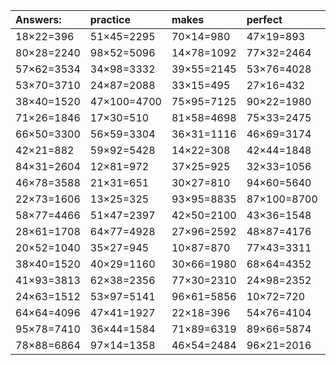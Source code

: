 | Answers: | practice | makes | perfect | ! |
| :--- | :--- | :--- | :--- | :--- |
| 18×22=396 | 51×45=2295 | 70×14=980 | 47×19=893 | 72×90=6480 | 
| 80×28=2240 | 98×52=5096 | 14×78=1092 | 77×32=2464 | 95×26=2470 | 
| 57×62=3534 | 34×98=3332 | 39×55=2145 | 53×76=4028 | 18×83=1494 | 
| 53×70=3710 | 24×87=2088 | 33×15=495 | 27×16=432 | 79×30=2370 | 
| 38×40=1520 | 47×100=4700 | 75×95=7125 | 90×22=1980 | 91×50=4550 | 
| 71×26=1846 | 17×30=510 | 81×58=4698 | 75×33=2475 | 80×57=4560 | 
| 66×50=3300 | 56×59=3304 | 36×31=1116 | 46×69=3174 | 96×98=9408 | 
| 42×21=882 | 59×92=5428 | 14×22=308 | 42×44=1848 | 96×80=7680 | 
| 84×31=2604 | 12×81=972 | 37×25=925 | 32×33=1056 | 28×22=616 | 
| 46×78=3588 | 21×31=651 | 30×27=810 | 94×60=5640 | 56×15=840 | 
| 22×73=1606 | 13×25=325 | 93×95=8835 | 87×100=8700 | 84×73=6132 | 
| 58×77=4466 | 51×47=2397 | 42×50=2100 | 43×36=1548 | 58×77=4466 | 
| 28×61=1708 | 64×77=4928 | 27×96=2592 | 48×87=4176 | 91×29=2639 | 
| 20×52=1040 | 35×27=945 | 10×87=870 | 77×43=3311 | 67×94=6298 | 
| 38×40=1520 | 40×29=1160 | 30×66=1980 | 68×64=4352 | 90×12=1080 | 
| 41×93=3813 | 62×38=2356 | 77×30=2310 | 24×98=2352 | 25×93=2325 | 
| 24×63=1512 | 53×97=5141 | 96×61=5856 | 10×72=720 | 88×74=6512 | 
| 64×64=4096 | 47×41=1927 | 22×18=396 | 54×76=4104 | 97×80=7760 | 
| 95×78=7410 | 36×44=1584 | 71×89=6319 | 89×66=5874 | 79×12=948 | 
| 78×88=6864 | 97×14=1358 | 46×54=2484 | 96×21=2016 | 17×50=850 | 
